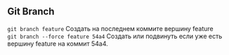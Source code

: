 ## Git Branch
`git branch feature` Создать на последнем коммите вершину feature  
`git branch --force feature 54a4` Создать или подвинуть если уже есть вершину feature на коммит 54a4.  
